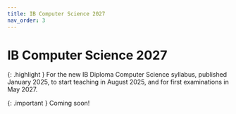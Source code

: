 ```yaml
---
title: IB Computer Science 2027
nav_order: 3
---
```


# IB Computer Science 2027

{: .highlight }
For the new IB Diploma Computer Science syllabus, published January 2025, to start teaching in August 2025, and for first examinations in May 2027.

{: .important }
Coming soon!


